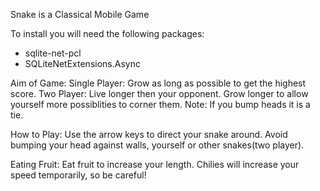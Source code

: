 Snake is a Classical Mobile Game

To install you will need the following packages:
- sqlite-net-pcl
- SQLiteNetExtensions.Async

Aim of Game:
Single Player:
Grow as long as possible to get the highest score.
Two Player:
Live longer then your opponent. Grow longer to allow yourself more possiblities to corner them.
Note: If you bump heads it is a tie.

How to Play:
Use the arrow keys to direct your snake around. Avoid bumping your head against walls, yourself or other snakes(two player).

Eating Fruit:
Eat fruit to increase your length. Chilies will increase your speed temporarily, so be careful!